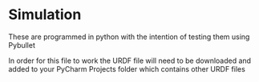 # Simulation
These are programmed in python with the intention of testing them using Pybullet

In order for this file to work the URDF file will need to be downloaded and added to your PyCharm Projects folder which contains other URDF files
